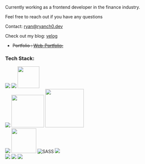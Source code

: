 Currently working as a frontend developer in the finance industry.

Feel free to reach out if you have any questions

Contact: ryan@ryanch0.dev

Check out my blog: <a href="https://velog.io/@ryanch0/posts" target="_blank">velog</a>

- ~~Portfolio : <a href="https://ryanch0.github.io/RyanPortfolio/">Web-Portfolio;</a>~~
  

  
### Tech Stack:
<div>
<img src="https://img.shields.io/badge/Typescript-3178C6?style=flat-square&logo=Typescript&logoColor=white"/>
<img src="https://img.shields.io/badge/React-%2320232a.svg?logo=react&logoColor=%2361DAFB"/>
<img src="https://img.shields.io/badge/next.js-000000?style=for-the-badge&logo=nextdotjs&logoColor=white" width='70px'/> 
<br/>
<img src='https://img.shields.io/badge/React%20Query-FF4154?logo=reactquery&logoColor=fff'/>
<img src='https://img.shields.io/badge/React_Router-CA4245?style=for-the-badge&logo=react-router&logoColor=white' width='105px'/>
<img src='https://img.shields.io/badge/React%20Hook%20Form-%23EC5990.svg?style=for-the-badge&logo=reacthookform&logoColor=white' width='124px'/>
<br/>
<img src="https://img.shields.io/badge/Storybook-FF4785?style=flat-square&logo=Storybook&logoColor=white"/>
  <img src="https://img.shields.io/badge/Tailwind-38B2AC?style=for-the-badge&logo=tailwind-css&logoColor=white" width='80px'/>
<img alt="SASS" src ="https://img.shields.io/badge/Sass-C69?logo=sass&logoColor=fff"/>
<img src="https://img.shields.io/badge/styled components-DB7093?style=flat-square&logo=styled-components&logoColor=white""/>
<br/>
<img src="https://img.shields.io/badge/html5-E34F26?style=flat-square&logo=html5&logoColor=white"> 
<img src="https://img.shields.io/badge/CSS3-1572B6?style=flat-square&logo=css3&logoColor=white"/>
<img src="https://img.shields.io/badge/Firebase-FFCA28?style=flat-square&logo=firebase&logoColor=black"/>
</div>

